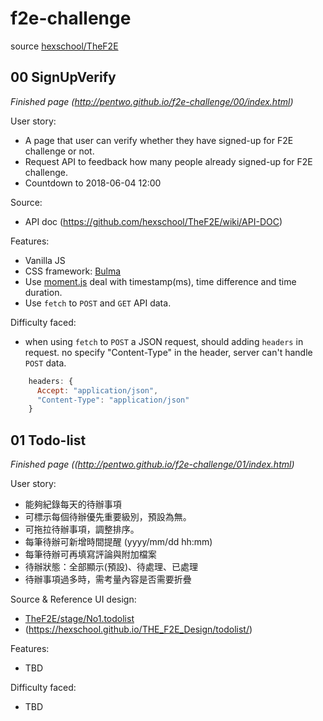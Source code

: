 # f2e-challenge

source [hexschool/TheF2E](https://github.com/hexschool/TheF2E)

## 00 SignUpVerify

_Finished page (http://pentwo.github.io/f2e-challenge/00/index.html)_

User story:

* A page that user can verify whether they have signed-up for F2E challenge or not.
* Request API to feedback how many people already signed-up for F2E challenge.
* Countdown to 2018-06-04 12:00

Source:

* API doc (https://github.com/hexschool/TheF2E/wiki/API-DOC)

Features:

* Vanilla JS
* CSS framework: [Bulma](https://bulma.io/)
* Use [moment.js](https://momentjs.com/) deal with timestamp(ms), time difference and time duration.
* Use `fetch` to `POST` and `GET` API data.

Difficulty faced:

* when using `fetch` to `POST` a JSON request, should adding `headers` in request. no specify "Content-Type" in the header, server can't handle `POST` data.

```javascript
    headers: {
      Accept: "application/json",
      "Content-Type": "application/json"
    }
```

## 01 Todo-list

_Finished page ((http://pentwo.github.io/f2e-challenge/01/index.html)_

User story:

* 能夠紀錄每天的待辦事項
* 可標示每個待辦優先重要級別，預設為無。
* 可拖拉待辦事項，調整排序。
* 每筆待辦可新增時間提醒 (yyyy/mm/dd hh:mm)
* 每筆待辦可再填寫評論與附加檔案
* 待辦狀態：全部顯示(預設)、待處理、已處理
* 待辦事項過多時，需考量內容是否需要折疊

Source & Reference UI design:

* [ TheF2E/stage/No1.todolist](https://github.com/hexschool/TheF2E/blob/master/stage/No1.todolist.md)
* (https://hexschool.github.io/THE_F2E_Design/todolist/)

Features:

* TBD

Difficulty faced:

* TBD
